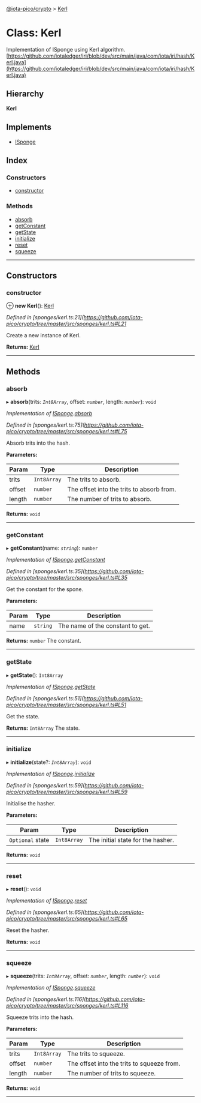 [@iota-pico/crypto](../README.md) > [Kerl](../classes/kerl.md)

# Class: Kerl

Implementation of ISponge using Kerl algorithm. [https://github.com/iotaledger/iri/blob/dev/src/main/java/com/iota/iri/hash/Kerl.java](https://github.com/iotaledger/iri/blob/dev/src/main/java/com/iota/iri/hash/Kerl.java)

## Hierarchy

**Kerl**

## Implements

* [ISponge](../interfaces/isponge.md)

## Index

### Constructors

* [constructor](kerl.md#constructor)

### Methods

* [absorb](kerl.md#absorb)
* [getConstant](kerl.md#getconstant)
* [getState](kerl.md#getstate)
* [initialize](kerl.md#initialize)
* [reset](kerl.md#reset)
* [squeeze](kerl.md#squeeze)

---

## Constructors

<a id="constructor"></a>

###  constructor

⊕ **new Kerl**(): [Kerl](kerl.md)

*Defined in [sponges/kerl.ts:21](https://github.com/iota-pico/crypto/tree/master/src/sponges/kerl.ts#L21*

Create a new instance of Kerl.

**Returns:** [Kerl](kerl.md)

___

## Methods

<a id="absorb"></a>

###  absorb

▸ **absorb**(trits: *`Int8Array`*, offset: *`number`*, length: *`number`*): `void`

*Implementation of [ISponge](../interfaces/isponge.md).[absorb](../interfaces/isponge.md#absorb)*

*Defined in [sponges/kerl.ts:75](https://github.com/iota-pico/crypto/tree/master/src/sponges/kerl.ts#L75*

Absorb trits into the hash.

**Parameters:**

| Param | Type | Description |
| ------ | ------ | ------ |
| trits | `Int8Array` |  The trits to absorb. |
| offset | `number` |  The offset into the trits to absorb from. |
| length | `number` |  The number of trits to absorb. |

**Returns:** `void`

___
<a id="getconstant"></a>

###  getConstant

▸ **getConstant**(name: *`string`*): `number`

*Implementation of [ISponge](../interfaces/isponge.md).[getConstant](../interfaces/isponge.md#getconstant)*

*Defined in [sponges/kerl.ts:35](https://github.com/iota-pico/crypto/tree/master/src/sponges/kerl.ts#L35*

Get the constant for the spone.

**Parameters:**

| Param | Type | Description |
| ------ | ------ | ------ |
| name | `string` |  The name of the constant to get. |

**Returns:** `number`
The constant.

___
<a id="getstate"></a>

###  getState

▸ **getState**(): `Int8Array`

*Implementation of [ISponge](../interfaces/isponge.md).[getState](../interfaces/isponge.md#getstate)*

*Defined in [sponges/kerl.ts:51](https://github.com/iota-pico/crypto/tree/master/src/sponges/kerl.ts#L51*

Get the state.

**Returns:** `Int8Array`
The state.

___
<a id="initialize"></a>

###  initialize

▸ **initialize**(state?: *`Int8Array`*): `void`

*Implementation of [ISponge](../interfaces/isponge.md).[initialize](../interfaces/isponge.md#initialize)*

*Defined in [sponges/kerl.ts:59](https://github.com/iota-pico/crypto/tree/master/src/sponges/kerl.ts#L59*

Initialise the hasher.

**Parameters:**

| Param | Type | Description |
| ------ | ------ | ------ |
| `Optional` state | `Int8Array` |  The initial state for the hasher. |

**Returns:** `void`

___
<a id="reset"></a>

###  reset

▸ **reset**(): `void`

*Implementation of [ISponge](../interfaces/isponge.md).[reset](../interfaces/isponge.md#reset)*

*Defined in [sponges/kerl.ts:65](https://github.com/iota-pico/crypto/tree/master/src/sponges/kerl.ts#L65*

Reset the hasher.

**Returns:** `void`

___
<a id="squeeze"></a>

###  squeeze

▸ **squeeze**(trits: *`Int8Array`*, offset: *`number`*, length: *`number`*): `void`

*Implementation of [ISponge](../interfaces/isponge.md).[squeeze](../interfaces/isponge.md#squeeze)*

*Defined in [sponges/kerl.ts:116](https://github.com/iota-pico/crypto/tree/master/src/sponges/kerl.ts#L116*

Squeeze trits into the hash.

**Parameters:**

| Param | Type | Description |
| ------ | ------ | ------ |
| trits | `Int8Array` |  The trits to squeeze. |
| offset | `number` |  The offset into the trits to squeeze from. |
| length | `number` |  The number of trits to squeeze. |

**Returns:** `void`

___

